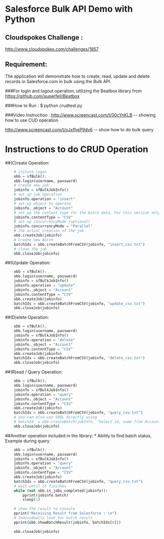 Salesforce Bulk API Demo with Python
====================================

Cloudspokes Challenge : 
-----------------------
http://www.cloudspokes.com/challenges/1857

Requirement:
------------
The application will demonstrate how to create, read, update and delete records in Salesforce.com in bulk using the Bulk API. 

###For login and logout operation, utilizing the Beatbox library from 
<https://github.com/superfell/Beatbox>

###How to Run :
    $ python crudtest.py

###Video Instruction : 
<http://www.screencast.com/t/00cYnKLB> -- showing how to use CUD operation

<http://www.screencast.com/t/oJxfheP9dv6> -- show how to do bulk query


Instructions to do CRUD Operation
=================================

##(C)reate Operation:
``` python
    # initate login
    obb = sfBulk();
    obb.login(username, password)
    # Create new job
    jobinfo = sfBulkJobInfo()
    # set up job operation
    jobinfo.operation = "insert"
    # set up object to operate
    jobinfo._object = "Account"
    # set up the content type for the batch data, For this version only CSV Is supported
    jobinfo.contentType = "CSV"
    # set up concurrencyMode (optional)
    jobinfo.concurrencyMode = "Parallel"
    # the actual creation of the job
    obb.createJob(jobinfo)
    # Create new Batch
    batchIds = obb.createBatchFromCSV(jobinfo, "insert_csv.txt")
    # close the job
    obb.closeJob(jobinfo)
```

##(U)pdate Operation:
```python
    obb = sfBulk();
    obb.login(username, password)
    jobinfo = sfBulkJobInfo()
    jobinfo.operation = "update"
    jobinfo._object = "Account"
    jobinfo.contentType = "CSV"
    obb.createJob(jobinfo)
    batchIds = obb.createBatchFromCSV(jobinfo, "update_csv.txt")
    obb.closeJob(jobinfo)
```

##(D)elete Operation:
```python
    obb = sfBulk();
    obb.login(username, password)
    jobinfo = sfBulkJobInfo()
    jobinfo.operation = "delete"
    jobinfo._object = "Account"
    jobinfo.contentType = "CSV"
    obb.createJob(jobinfo)
    batchIds = obb.createBatchFromCSV(jobinfo, "delete_csv.txt")
    obb.closeJob(jobinfo)
```

##(R)ead / Query Operation:
```python
    obb = sfBulk();
    obb.login(username, password)
    jobinfo = sfBulkJobInfo()
    jobinfo.operation = "query"
    jobinfo._object = "Account"
    jobinfo.contentType = "CSV"
    obb.createJob(jobinfo)
    batchIds = obb.createBatchFromCSV(jobinfo, "query_csv.txt")
    # you can also use SOQL directly using
    # batchId  = obb.createBatch(jobInfo, "Select id, name from Account")
    obb.closeJob(jobinfo)
```

##Another operation included in the library:
    * Ability to find batch status, Example during query
```python 
    obb = sfBulk();
    obb.login(username, password)
    jobinfo = sfBulkJobInfo()
    jobinfo.operation = "query"
    jobinfo._object = "Account"
    jobinfo.contentType = "CSV"
    obb.createJob(jobinfo)
    batchIds = obb.createBatchFromCSV(jobinfo, "query_csv.txt")
    # wait until it finishes
    while (not obb.is_jobs_completed(jobinfo)):
        pprint(jobinfo.batch)
        sleep(1)
    
    # show the result to console
    pprint("Receiving Result from Salesforce : \n")
    # Individually look for batch result
    pprint(obb.showBatchResult(jobinfo, batchIds[0]))
    
    obb.closeJob(jobinfo)
```   
    